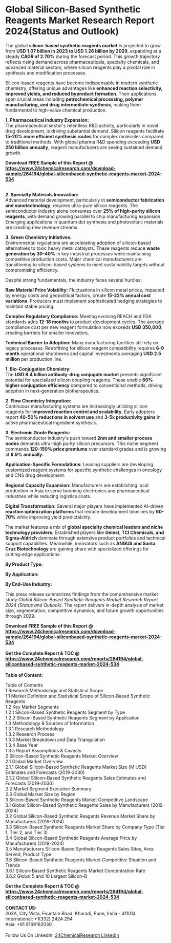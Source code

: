 <h1>Global Silicon-Based Synthetic Reagents Market Research Report 2024(Status and Outlook)</h1><p>The global <strong>silicon-based synthetic reagents market</strong> is projected to grow from <strong>USD 1.07 billion in 2023 to USD 1.26 billion by 2029</strong>, expanding at a steady <strong>CAGR of 2.70%</strong> during the forecast period. This growth trajectory reflects rising demand across pharmaceuticals, specialty chemicals, and advanced material sectors, where silicon reagents play a pivotal role in synthesis and modification processes.</p><p>Silicon-based reagents have become indispensable in modern synthetic chemistry, offering unique advantages like <strong>enhanced reaction selectivity, improved yields, and reduced byproduct formation</strong>. Their applications span crucial areas including <strong>petrochemical processing, polymer manufacturing, and drug intermediate synthesis</strong>, making them fundamental to high-value chemical production.</p><p><strong>1. Pharmaceutical Industry Expansion:</strong><br>
The pharmaceutical sector's relentless R&amp;D activity, particularly in novel drug development, is driving substantial demand. Silicon reagents facilitate <strong>15-20% more efficient synthesis routes</strong> for complex molecules compared to traditional methods. With global pharma R&amp;D spending exceeding <strong>USD 250 billion annually</strong>, reagent manufacturers are seeing sustained demand growth.</p><div><b>Download FREE Sample of this Report @ 
            <a href="https://www.24chemicalresearch.com/download-sample/264194/global-siliconbased-synthetic-reagents-market-2024-534">
            https://www.24chemicalresearch.com/download-sample/264194/global-siliconbased-synthetic-reagents-market-2024-534</a></b></div><br><p><strong>2. Specialty Materials Innovation:</strong><br>
Advanced material development, particularly in <strong>semiconductor fabrication and nanotechnology</strong>, requires ultra-pure silicon reagents. The semiconductor industry alone consumes over <strong>25% of high-purity silicon reagents</strong>, with demand growing parallel to chip manufacturing expansion. Emerging applications in quantum dot synthesis and photovoltaic materials are creating new revenue streams.</p><p><strong>3. Green Chemistry Initiatives:</strong><br>
Environmental regulations are accelerating adoption of silicon-based alternatives to toxic heavy metal catalysts. These reagents reduce <strong>waste generation by 30-40%</strong> in key industrial processes while maintaining competitive production costs. Major chemical manufacturers are transitioning to silicon-based systems to meet sustainability targets without compromising efficiency.</p><p>Despite strong fundamentals, the industry faces several hurdles:</p><p><strong>Raw Material Price Volatility:</strong> Fluctuations in silicon metal prices, impacted by energy costs and geopolitical factors, create <strong>15-22% annual cost variations</strong>. Producers must implement sophisticated hedging strategies to maintain stable pricing.</p><p><strong>Complex Regulatory Compliance:</strong> Meeting evolving REACH and FDA standards adds <strong>12-18 months</strong> to product development cycles. The average compliance cost per new reagent formulation now exceeds <strong>USD 350,000</strong>, creating barriers for smaller innovators.</p><p><strong>Technical Barrier to Adoption:</strong> Many manufacturing facilities still rely on legacy processes. Retrofitting for silicon reagent compatibility requires <strong>6-9 month</strong> operational shutdowns and capital investments averaging <strong>USD 2.5 million</strong> per production line.</p><p><strong>1. Bio-Conjugation Chemistry:</strong><br>
The <strong>USD 8.4 billion antibody-drug conjugate market</strong> presents significant potential for specialized silicon coupling reagents. These enable <strong>60% higher conjugation efficiency</strong> compared to conventional methods, driving adoption in next-generation biotherapeutics.</p><p><strong>2. Flow Chemistry Integration:</strong><br>
Continuous manufacturing systems are increasingly utilizing silicon reagents for <strong>improved reaction control and scalability</strong>. Early adopters report <strong>40-50% reductions in solvent use</strong> and <strong>3-5x productivity gains</strong> in active pharmaceutical ingredient synthesis.</p><p><strong>3. Electronic Grade Reagents:</strong><br>
The semiconductor industry's push toward <strong>2nm and smaller process nodes</strong> demands ultra-high purity silicon precursors. This niche segment commands <strong>120-150% price premiums</strong> over standard grades and is growing at <strong>8.9% annually</strong>.</p><p><strong>Application-Specific Formulations:</strong> Leading suppliers are developing customized reagent systems for specific synthetic challenges in oncology and CNS drug development.</p><p><strong>Regional Capacity Expansion:</strong> Manufacturers are establishing local production in Asia to serve booming electronics and pharmaceutical industries while reducing logistics costs.</p><p><strong>Digital Transformation:</strong> Several major players have implemented AI-driven <strong>reaction optimization platforms</strong> that reduce development timelines by <strong>60-70%</strong> while improving yield predictability.</p><p>The market features a mix of <strong>global specialty chemical leaders and niche technology providers</strong>. Established players like <strong>Gelest, TCI Chemicals, and Sigma-Aldrich</strong> dominate through extensive product portfolios and technical support capabilities. Meanwhile, innovators such as <strong>ANGUS and Santa Cruz Biotechnology</strong> are gaining share with specialized offerings for cutting-edge applications.</p><p><strong>By Product Type:</strong></p><p><strong>By Application:</strong></p><p><strong>By End-Use Industry:</strong></p><p>This press release summarizes findings from the comprehensive market study <em>Global Silicon-Based Synthetic Reagents Market Research Report 2024 (Status and Outlook)</em>. The report delivers in-depth analysis of market size, segmentation, competitive dynamics, and future growth opportunities through 2029.</p><div><b>Download FREE Sample of this Report @ 
            <a href="https://www.24chemicalresearch.com/download-sample/264194/global-siliconbased-synthetic-reagents-market-2024-534">
            https://www.24chemicalresearch.com/download-sample/264194/global-siliconbased-synthetic-reagents-market-2024-534</a></b></div><br><div><b>Get the Complete Report & TOC @ 
            <a href="https://www.24chemicalresearch.com/reports/264194/global-siliconbased-synthetic-reagents-market-2024-534">
            https://www.24chemicalresearch.com/reports/264194/global-siliconbased-synthetic-reagents-market-2024-534</a></b></div><br>
            <b>Table of Content:</b><p>Table of Contents<br />
1 Research Methodology and Statistical Scope<br />
1.1 Market Definition and Statistical Scope of Silicon-Based Synthetic Reagents<br />
1.2 Key Market Segments<br />
1.2.1 Silicon-Based Synthetic Reagents Segment by Type<br />
1.2.2 Silicon-Based Synthetic Reagents Segment by Application<br />
1.3 Methodology & Sources of Information<br />
1.3.1 Research Methodology<br />
1.3.2 Research Process<br />
1.3.3 Market Breakdown and Data Triangulation<br />
1.3.4 Base Year<br />
1.3.5 Report Assumptions & Caveats<br />
2 Silicon-Based Synthetic Reagents Market Overview<br />
2.1 Global Market Overview<br />
2.1.1 Global Silicon-Based Synthetic Reagents Market Size (M USD) Estimates and Forecasts (2019-2030)<br />
2.1.2 Global Silicon-Based Synthetic Reagents Sales Estimates and Forecasts (2019-2030)<br />
2.2 Market Segment Executive Summary<br />
2.3 Global Market Size by Region<br />
3 Silicon-Based Synthetic Reagents Market Competitive Landscape<br />
3.1 Global Silicon-Based Synthetic Reagents Sales by Manufacturers (2019-2024)<br />
3.2 Global Silicon-Based Synthetic Reagents Revenue Market Share by Manufacturers (2019-2024)<br />
3.3 Silicon-Based Synthetic Reagents Market Share by Company Type (Tier 1, Tier 2, and Tier 3)<br />
3.4 Global Silicon-Based Synthetic Reagents Average Price by Manufacturers (2019-2024)<br />
3.5 Manufacturers Silicon-Based Synthetic Reagents Sales Sites, Area Served, Product Type<br />
3.6 Silicon-Based Synthetic Reagents Market Competitive Situation and Trends<br />
3.6.1 Silicon-Based Synthetic Reagents Market Concentration Rate<br />
3.6.2 Global 5 and 10 Largest Silicon-B</p><div><b>Get the Complete Report & TOC @ 
            <a href="https://www.24chemicalresearch.com/reports/264194/global-siliconbased-synthetic-reagents-market-2024-534">
            https://www.24chemicalresearch.com/reports/264194/global-siliconbased-synthetic-reagents-market-2024-534</a></b></div><br><b>CONTACT US:</b><br>
            203A, City Vista, Fountain Road, Kharadi, Pune, India - 411014<br>
            International: +1(332) 2424 294<br>
            Asia: +91 9169162030 <br><br>
            Follow Us On LinkedIn: <a href="https://www.linkedin.com/company/24chemicalresearch/">24ChemicalResearch LinkedIn</a>